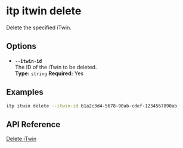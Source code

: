 # itp itwin delete

Delete the specified iTwin.

## Options

- **`--itwin-id`**  
  The ID of the iTwin to be deleted.  
  **Type:** `string` **Required:** Yes

## Examples

```bash
itp itwin delete --itwin-id b1a2c3d4-5678-90ab-cdef-1234567890ab
```

## API Reference

[Delete iTwin](https://developer.bentley.com/apis/itwins/operations/delete-itwin/)
